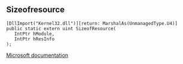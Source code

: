 ## Sizeofresource

```
[DllImport("Kernel32.dll")][return: MarshalAs(UnmanagedType.U4)]
public static extern uint SizeofResource(
   IntPtr hModule,
   IntPtr hResInfo
);
```

[Microsoft documentation](https://docs.microsoft.com/en-us/windows/win32/api/libloaderapi/nf-libloaderapi-sizeofresource)

